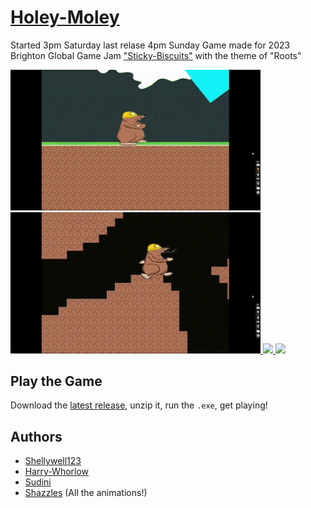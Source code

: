 # [Holey-Moley](https://globalgamejam.org/2023/games/holey-moley-7)
Started 3pm Saturday last relase 4pm Sunday
Game made for 2023 Brighton Global Game Jam ["Sticky-Biscuits"](https://globalgamejam.org/2023/jam-sites/sticky-biscuits-brighton-ggj-2023) with the theme of "Roots"


<a href="https://shellywell123.github.io/Grind-Boy/build/web/index.html">
  <img src="https://github.com/Shellywell123/Holey-Moley/blob/main/screengrabs/gif_1.gif" width="400" />
</a>
<a href="https://shellywell123.github.io/Grind-Boy/build/web/index.html">
  <img src="https://github.com/Shellywell123/Holey-Moley/blob/main/screengrabs/gif_2.gif" width="400" />
</a>
<a href="https://shellywell123.github.io/Grind-Boy/build/web/index.html">
  <img src="https://github.com/Shellywell123/Holey-Moley/blob/main/screengrabs/gif_3.gif" width="400" />
</a>
<a href="https://shellywell123.github.io/Grind-Boy/build/web/index.html">
  <img src="https://github.com/Shellywell123/Holey-Moley/blob/main/screengrabs/gif_4.gif" width="400" />
</a>

## Play the Game

Download the [latest release](https://github.com/Shellywell123/Holey-Moley/releases), unzip it, run the `.exe`, get playing!

## Authors
- [Shellywell123](https://github.com/Shellywell123)
- [Harry-Whorlow](https://github.com/harry-whorlow)
- [Sudini](https://github.com/Sudini1412)
- [Shazzles](https://anna0283.wixsite.com/website) (All the animations!)
